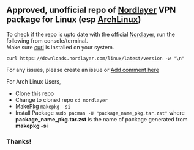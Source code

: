 ## Approved, unofficial repo of [Nordlayer](https://nordlayer.com) VPN package for Linux (esp [ArchLinux](https://archlinux.org/)) 

To check if the repo is upto date with the official
[Nordlayer](https://nordlayer.com), run the following from
console/terminal.<br>
Make sure [curl](https://curl.se/) is installed on your system.

```
curl https://downloads.nordlayer.com/linux/latest/version -w "\n"
```
For any issues, please create an issue or
[Add comment here](https://aur.archlinux.org/packages/nordlayer)

For Arch Linux Users,
* Clone this repo
* Change to cloned repo ```cd nordlayer``` 
* MakePkg ```makepkg -si```
* Install Package ```sudo pacman -U "package_name_pkg.tar.zst"``` where
<b>package_name_pkg.tar.zst</b> is the name of package generated from <b>makepkg -si</b>

### Thanks! ###